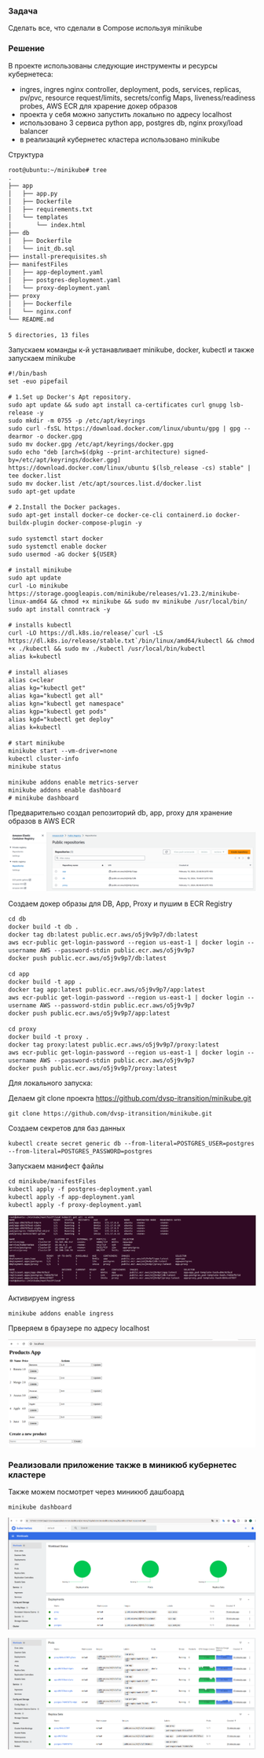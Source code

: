 ### Задача

Сделать все, что сделали в Compose используя minikube

### Решение

В проекте использованы следующие инструменты и ресурсы кубернетеса:
- ingres, ingres nginx controller, deployment, pods, services, replicas, pv/pvc, resource request/limits, secrets/config Maps, liveness/readiness probes, AWS ECR для храрение докер образов
- проекта у себя можно запустить локально по адресу localhost
- использовано 3 сервиса python app, postgres db, nginx proxy/load balancer
- в реализаций кубернетес кластера использовано minikube

Структура

```
root@ubuntu:~/minikube# tree
.
├── app
│   ├── app.py
│   ├── Dockerfile
│   ├── requirements.txt
│   └── templates
│       └── index.html
├── db
│   ├── Dockerfile
│   └── init_db.sql
├── install-prerequisites.sh
├── manifestFiles
│   ├── app-deployment.yaml
│   ├── postgres-deployment.yaml
│   └── proxy-deployment.yaml
├── proxy
│   ├── Dockerfile
│   └── nginx.conf
└── README.md

5 directories, 13 files
```

Запускаем команды к-й устанавливает minikube, docker, kubectl и также запускаем minikube

```
#!/bin/bash
set -euo pipefail

# 1.Set up Docker's Apt repository.
sudo apt update && sudo apt install ca-certificates curl gnupg lsb-release -y
sudo mkdir -m 0755 -p /etc/apt/keyrings
sudo curl -fsSL https://download.docker.com/linux/ubuntu/gpg | gpg --dearmor -o docker.gpg
sudo mv docker.gpg /etc/apt/keyrings/docker.gpg
sudo echo "deb [arch=$(dpkg --print-architecture) signed-by=/etc/apt/keyrings/docker.gpg] https://download.docker.com/linux/ubuntu $(lsb_release -cs) stable" | tee docker.list
sudo mv docker.list /etc/apt/sources.list.d/docker.list
sudo apt-get update

# 2.Install the Docker packages.
sudo apt-get install docker-ce docker-ce-cli containerd.io docker-buildx-plugin docker-compose-plugin -y

sudo systemctl start docker
sudo systemctl enable docker
sudo usermod -aG docker ${USER}

# install minikube 
sudo apt update 
curl -Lo minikube https://storage.googleapis.com/minikube/releases/v1.23.2/minikube-linux-amd64 && chmod +x minikube && sudo mv minikube /usr/local/bin/
sudo apt install conntrack -y

# installs kubectl
curl -LO https://dl.k8s.io/release/`curl -LS https://dl.k8s.io/release/stable.txt`/bin/linux/amd64/kubectl && chmod +x ./kubectl && sudo mv ./kubectl /usr/local/bin/kubectl
alias k=kubectl

# install aliases
alias c=clear
alias kg="kubectl get"
alias kga="kubectl get all"
alias kgn="kubectl get namespace"
alias kgp="kubectl get pods"
alias kgd="kubectl get deploy"
alias k=kubectl

# start minikube
minikube start --vm-driver=none
kubectl cluster-info
minikube status

minikube addons enable metrics-server
minikube addons enable dashboard 
# minikube dashboard
```

Предварительно создал репозиторий db, app, proxy для хранение образов в AWS ECR

![img.png](img%2Fimg.png)

Создаем докер образы для DB, App, Proxy и пушим в ECR Registry

```
cd db
docker build -t db .
docker tag db:latest public.ecr.aws/o5j9v9p7/db:latest
aws ecr-public get-login-password --region us-east-1 | docker login --username AWS --password-stdin public.ecr.aws/o5j9v9p7
docker push public.ecr.aws/o5j9v9p7/db:latest

cd app
docker build -t app .
docker tag app:latest public.ecr.aws/o5j9v9p7/app:latest
aws ecr-public get-login-password --region us-east-1 | docker login --username AWS --password-stdin public.ecr.aws/o5j9v9p7
docker push public.ecr.aws/o5j9v9p7/app:latest

cd proxy
docker build -t proxy .
docker tag proxy:latest public.ecr.aws/o5j9v9p7/proxy:latest
aws ecr-public get-login-password --region us-east-1 | docker login --username AWS --password-stdin public.ecr.aws/o5j9v9p7
docker push public.ecr.aws/o5j9v9p7/proxy:latest
```
Для локального запуска:

Делаем git clone проекта https://github.com/dvsp-itransition/minikube.git

```
git clone https://github.com/dvsp-itransition/minikube.git
```
Создаем секретов для баз данных
```
kubectl create secret generic db --from-literal=POSTGRES_USER=postgres --from-literal=POSTGRES_PASSWORD=postgres
```

Запускаем манифест файлы

```
cd minikube/manifestFiles
kubectl apply -f postgres-deployment.yaml
kubectl apply -f app-deployment.yaml
kubectl apply -f proxy-deployment.yaml
```

![kga.png](img%2Fkga.png)

Активируем ingress
```
minikube addons enable ingress
```
Прверяем в браузере по адресу localhost

![app.png](img%2Fapp.png)

### Реализовали приложение также в миникюб кубернетес кластере 

Также можем посмотрет через миникюб дашбоард 
```
minikube dashboard
```
![dash1.png](img%2Fdash1.png)

![dash2.png](img%2Fdash2.png)

